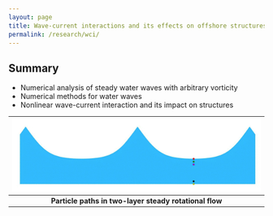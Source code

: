 ```yaml
---
layout: page
title: Wave-current interactions and its effects on offshore structures
permalink: /research/wci/
---
```


## Summary

- Numerical analysis of steady water waves with arbitrary vorticity
- Numerical methods for water waves
- Nonlinear wave-current interaction and its impact on structures

| <img width="600" src="/resources/particlepath.gif"> |
|:---:|
| **Particle paths in two-layer steady rotational flow** |
